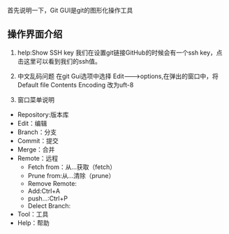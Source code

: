 首先说明一下，Git GUI是git的图形化操作工具

操作界面介绍
----
1. help:Show SSH key
我们在设置git链接GitHub的时候会有一个ssh key，点击这里可以看到我们的ssh值。
2. 中文乱码问题
在git Gui选项中选择 Edit--->options,在弹出的窗口中，将
Default file Contents Encoding 改为uft-8

3. 窗口菜单说明
- Repository:版本库
- Edit：编辑
- Branch：分支
- Commit：提交
- Merge：合并
- Remote：远程
	- Fetch from：从...获取（fetch）
	- Prune from:从...清除（prune）
	- Remove Remote:
	- Add:Ctrl+A
	- push...:Ctrl+P
	- Delect Branch:
- Tool：工具
- Help：帮助